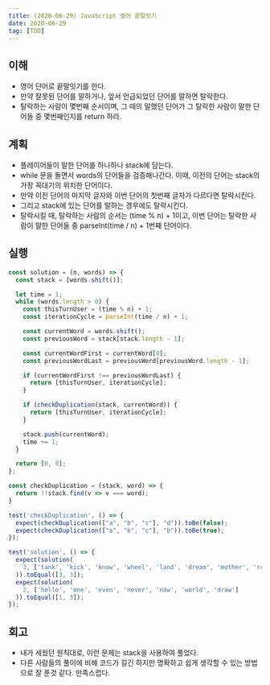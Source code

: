 ```yaml
---
title: (2020-06-29) JavaScript 영어 끝말잇기
date: 2020-06-29
tag: [TDD]
---
```


## 이해

- 영어 단어로 끝말잇기를 한다.
- 만약 잘못된 단어를 말하거나, 앞서 언급되었던 단어를 말하면 탈락한다.
- 탈락하는 사람이 몇번째 순서이며, 그 때의 말했던 단어가 그 탈락한 사람이 말한 단어들 중 몇번째인지를 return 하라.

## 계획

- 플레이어들이 말한 단어를 하나하나 stack에 담는다.
- while 문을 돌면서 words의 단어들을 검증해나간다. 이때, 이전의 단어는 stack의 가장 꼭대기의 위치한 단어이다.
- 만약 이전 단어의 마지막 글자와 이번 단어의 첫번째 글자가 다르다면 탈락시킨다.
- 그리고 stack에 있는 단어를 말하는 경우에도 탈락시킨다.
- 탈락시킬 때, 탈락하는 사람의 순서는 (time % n) + 1이고, 이번 단어는 탈락한 사람이 말한 단어들 중 parseInt(time / n) + 1번째 단어이다.

## 실행

```javascript
const solution = (n, words) => {
  const stack = [words.shift()];

  let time = 1;
  while (words.length > 0) {
    const thisTurnUser = (time % n) + 1;
    const iterationCycle = parseInt(time / n) + 1;

    const currentWord = words.shift();
    const previousWord = stack[stack.length - 1];

    const currentWordFirst = currentWord[0];
    const previousWordLast = previousWord[previousWord.length - 1];

    if (currentWordFirst !== previousWordLast) {
      return [thisTurnUser, iterationCycle];
    }

    if (checkDuplication(stack, currentWord)) {
      return [thisTurnUser, iterationCycle];
    }

    stack.push(currentWord);
    time += 1;
  }

  return [0, 0];
};

const checkDuplication = (stack, word) => {
  return !!stack.find(v => v === word);
}

test('checkDuplication', () => {
  expect(checkDuplication(["a", "b", "c"], "d")).toBe(false);
  expect(checkDuplication(["a", "b", "c"], "b")).toBe(true);
});

test('solution', () => {
  expect(solution(
    3, ['tank', 'kick', 'know', 'wheel', 'land', 'dream', 'mother', 'robot', 'tank']
  )).toEqual([3, 3]);
  expect(solution(
    2, ['hello', 'one', 'even', 'never', 'now', 'world', 'draw']
  )).toEqual([1, 3]);
});
```

## 회고

- 내가 세웠던 원칙대로, 이런 문제는 stack을 사용하여 풀었다.
- 다른 사람들의 풀이에 비해 코드가 길긴 하지만 명확하고 쉽게 생각할 수 있는 방법으로 잘 푼것 같다. 만족스럽다.

